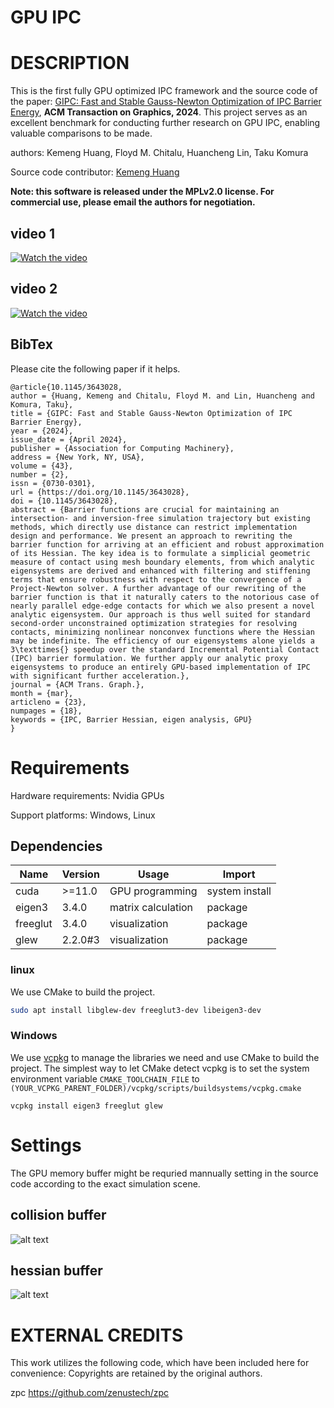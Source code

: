 # GPU IPC


DESCRIPTION
===========

This is the first fully GPU optimized IPC framework and the source code of the paper: [GIPC: Fast and Stable Gauss-Newton Optimization of IPC Barrier Energy](https://dl.acm.org/doi/10.1145/3643028), **ACM Transaction on Graphics, 2024**. This project serves as an excellent benchmark for conducting further research on GPU IPC, enabling valuable comparisons to be made.

authors: Kemeng Huang, Floyd M. Chitalu, Huancheng Lin, Taku Komura

Source code contributor: [Kemeng Huang](https://kemenghuang.github.io)

**Note: this software is released under the MPLv2.0 license. For commercial use, please email the authors for negotiation.**

## video 1
[![Watch the video](https://github.com/KemengHuang/GPU_IPC/blob/main/Assets/video1.png)](https://youtu.be/5rwp6AiHtrw)

## video 2
[![Watch the video](https://github.com/KemengHuang/GPU_IPC/blob/main/Assets/video2.png)](https://www.youtube.com/watch?v=GE39Ar1uH9g)

## BibTex 

Please cite the following paper if it helps. 

```
@article{10.1145/3643028,
author = {Huang, Kemeng and Chitalu, Floyd M. and Lin, Huancheng and Komura, Taku},
title = {GIPC: Fast and Stable Gauss-Newton Optimization of IPC Barrier Energy},
year = {2024},
issue_date = {April 2024},
publisher = {Association for Computing Machinery},
address = {New York, NY, USA},
volume = {43},
number = {2},
issn = {0730-0301},
url = {https://doi.org/10.1145/3643028},
doi = {10.1145/3643028},
abstract = {Barrier functions are crucial for maintaining an intersection- and inversion-free simulation trajectory but existing methods, which directly use distance can restrict implementation design and performance. We present an approach to rewriting the barrier function for arriving at an efficient and robust approximation of its Hessian. The key idea is to formulate a simplicial geometric measure of contact using mesh boundary elements, from which analytic eigensystems are derived and enhanced with filtering and stiffening terms that ensure robustness with respect to the convergence of a Project-Newton solver. A further advantage of our rewriting of the barrier function is that it naturally caters to the notorious case of nearly parallel edge-edge contacts for which we also present a novel analytic eigensystem. Our approach is thus well suited for standard second-order unconstrained optimization strategies for resolving contacts, minimizing nonlinear nonconvex functions where the Hessian may be indefinite. The efficiency of our eigensystems alone yields a 3\texttimes{} speedup over the standard Incremental Potential Contact (IPC) barrier formulation. We further apply our analytic proxy eigensystems to produce an entirely GPU-based implementation of IPC with significant further acceleration.},
journal = {ACM Trans. Graph.},
month = {mar},
articleno = {23},
numpages = {18},
keywords = {IPC, Barrier Hessian, eigen analysis, GPU}
}
```


Requirements
============

Hardware requirements: Nvidia GPUs

Support platforms: Windows, Linux 

## Dependencies

| Name                                   | Version | Usage                                               | Import         |
| -------------------------------------- | ------- | --------------------------------------------------- | -------------- |
| cuda                                   | >=11.0  | GPU programming                                     | system install |
| eigen3                                 | 3.4.0   | matrix calculation                                  | package        |
| freeglut                               | 3.4.0   | visualization                                       | package        |
| glew                                   | 2.2.0#3 | visualization                                       | package        |

### linux

We use CMake to build the project.

```bash
sudo apt install libglew-dev freeglut3-dev libeigen3-dev
```


### Windows
We use [vcpkg](https://github.com/microsoft/vcpkg) to manage the libraries we need and use CMake to build the project. The simplest way to let CMake detect vcpkg is to set the system environment variable `CMAKE_TOOLCHAIN_FILE` to `(YOUR_VCPKG_PARENT_FOLDER)/vcpkg/scripts/buildsystems/vcpkg.cmake`

```shell
vcpkg install eigen3 freeglut glew
```

Settings
================
The GPU memory buffer might be requried mannually setting in the source code according to the exact simulation scene.
## collision buffer
![alt text](https://github.com/KemengHuang/GPU_IPC/blob/main/Assets/collision.JPG)
## hessian buffer
![alt text](https://github.com/KemengHuang/GPU_IPC/blob/main/Assets/hessian.JPG)

EXTERNAL CREDITS
================

This work utilizes the following code, which have been included here for convenience:
Copyrights are retained by the original authors.

zpc https://github.com/zenustech/zpc
